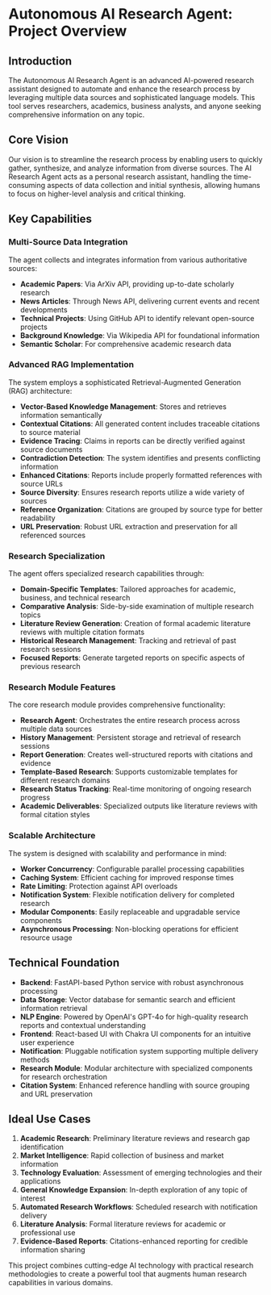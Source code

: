 # Autonomous AI Research Agent: Project Overview

## Introduction

The Autonomous AI Research Agent is an advanced AI-powered research assistant designed to automate and enhance the research process by leveraging multiple data sources and sophisticated language models. This tool serves researchers, academics, business analysts, and anyone seeking comprehensive information on any topic.

## Core Vision

Our vision is to streamline the research process by enabling users to quickly gather, synthesize, and analyze information from diverse sources. The AI Research Agent acts as a personal research assistant, handling the time-consuming aspects of data collection and initial synthesis, allowing humans to focus on higher-level analysis and critical thinking.

## Key Capabilities

### Multi-Source Data Integration

The agent collects and integrates information from various authoritative sources:

- **Academic Papers**: Via ArXiv API, providing up-to-date scholarly research
- **News Articles**: Through News API, delivering current events and recent developments
- **Technical Projects**: Using GitHub API to identify relevant open-source projects
- **Background Knowledge**: Via Wikipedia API for foundational information
- **Semantic Scholar**: For comprehensive academic research data

### Advanced RAG Implementation

The system employs a sophisticated Retrieval-Augmented Generation (RAG) architecture:

- **Vector-Based Knowledge Management**: Stores and retrieves information semantically
- **Contextual Citations**: All generated content includes traceable citations to source material
- **Evidence Tracing**: Claims in reports can be directly verified against source documents
- **Contradiction Detection**: The system identifies and presents conflicting information
- **Enhanced Citations**: Reports include properly formatted references with source URLs
- **Source Diversity**: Ensures research reports utilize a wide variety of sources
- **Reference Organization**: Citations are grouped by source type for better readability
- **URL Preservation**: Robust URL extraction and preservation for all referenced sources

### Research Specialization

The agent offers specialized research capabilities through:

- **Domain-Specific Templates**: Tailored approaches for academic, business, and technical research
- **Comparative Analysis**: Side-by-side examination of multiple research topics
- **Literature Review Generation**: Creation of formal academic literature reviews with multiple citation formats
- **Historical Research Management**: Tracking and retrieval of past research sessions
- **Focused Reports**: Generate targeted reports on specific aspects of previous research

### Research Module Features

The core research module provides comprehensive functionality:

- **Research Agent**: Orchestrates the entire research process across multiple data sources
- **History Management**: Persistent storage and retrieval of research sessions
- **Report Generation**: Creates well-structured reports with citations and evidence
- **Template-Based Research**: Supports customizable templates for different research domains
- **Research Status Tracking**: Real-time monitoring of ongoing research progress
- **Academic Deliverables**: Specialized outputs like literature reviews with formal citation styles

### Scalable Architecture

The system is designed with scalability and performance in mind:

- **Worker Concurrency**: Configurable parallel processing capabilities
- **Caching System**: Efficient caching for improved response times
- **Rate Limiting**: Protection against API overloads
- **Notification System**: Flexible notification delivery for completed research
- **Modular Components**: Easily replaceable and upgradable service components
- **Asynchronous Processing**: Non-blocking operations for efficient resource usage

## Technical Foundation

- **Backend**: FastAPI-based Python service with robust asynchronous processing
- **Data Storage**: Vector database for semantic search and efficient information retrieval
- **NLP Engine**: Powered by OpenAI's GPT-4o for high-quality research reports and contextual understanding
- **Frontend**: React-based UI with Chakra UI components for an intuitive user experience
- **Notification**: Pluggable notification system supporting multiple delivery methods
- **Research Module**: Modular architecture with specialized components for research orchestration
- **Citation System**: Enhanced reference handling with source grouping and URL preservation

## Ideal Use Cases

1. **Academic Research**: Preliminary literature reviews and research gap identification
2. **Market Intelligence**: Rapid collection of business and market information
3. **Technology Evaluation**: Assessment of emerging technologies and their applications
4. **General Knowledge Expansion**: In-depth exploration of any topic of interest
5. **Automated Research Workflows**: Scheduled research with notification delivery
6. **Literature Analysis**: Formal literature reviews for academic or professional use
7. **Evidence-Based Reports**: Citations-enhanced reporting for credible information sharing

This project combines cutting-edge AI technology with practical research methodologies to create a powerful tool that augments human research capabilities in various domains.
